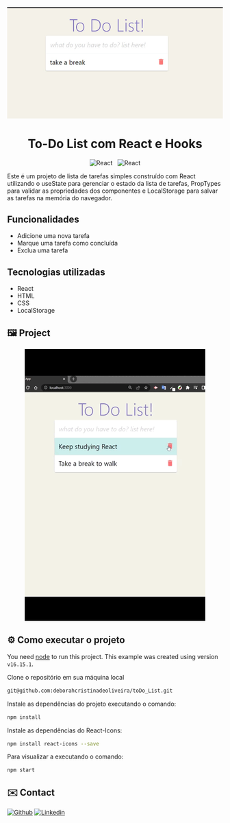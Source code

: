 <div align="center">
<img src="src/images/print.jpg" />

</div>
<div align="center">
<h1>To-Do List com React e Hooks</h1>


<!-- BADGES W/ LINK (see https://shields.io/)-->
![React](https://img.shields.io/badge/React-20232A?style=for-the-badge&logo=react&logoColor=61DAFB) &nbsp; ![React](https://img.shields.io/badge/JavaScript-323330?style=for-the-badge&logo=javascript&logoColor=F7DF1E)
</div>

<!-- DESCRIPTION -->

<p>
Este é um projeto de lista de tarefas simples construído com React utilizando o useState para gerenciar o estado da lista de tarefas, PropTypes para validar as propriedades dos componentes e LocalStorage para salvar as tarefas na memória do navegador.
</p>



<!-- PREVIEW -->
##  Funcionalidades
<ul>
<li> Adicione uma nova tarefa </li>
<li> Marque uma tarefa como concluída </li>
<li> Exclua uma tarefa </li>
</ul>

##  Tecnologias utilizadas
<ul>
<li> React </li>
<li> HTML </li>
<li> CSS </li>
<li> LocalStorage </li>
</ul>


## 🖼️ Project
<div align="center" width="100%">
<img src="src/gif/Gif_todoList.gif" alt="Preview Images">
</div>

<!-- INSTALLATION AND USAGE -->


## ⚙️ Como executar o projeto


You need [node](https://nodejs.org/en/download/) to run this project. This example was created using version `v16.15.1`.

Clone o repositório em sua máquina local
 
```bash
git@github.com:deborahcristinadeoliveira/toDo_List.git
```

Instale as dependências do projeto executando o comando:

```bash
npm install
```

Instale as dependências do React-Icons:

```bash
npm install react-icons --save
```

Para visualizar a executando o comando:

```bash
npm start
```

<!-- CONTACT -->

## ✉️ Contact

[![Github](https://img.shields.io/badge/GitHub-100000?style=for-the-badge&logo=github&logoColor=white)](https://github.com/deborahcristinadeoliveira/) 
[![Linkedin](https://img.shields.io/badge/LinkedIn-0077B5?style=for-the-badge&logo=linkedin&logoColor=white)](https://www.linkedin.com/in/deborah-cristina-desenvolvedoraweb/)

